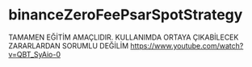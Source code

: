 # binanceZeroFeePsarSpotStrategy
TAMAMEN EĞİTİM AMAÇLIDIR. KULLANIMDA ORTAYA ÇIKABİLECEK ZARARLARDAN SORUMLU DEĞİLİM
https://www.youtube.com/watch?v=QBT_SyAio-0
